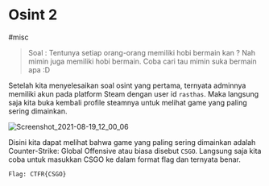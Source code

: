 # Osint 2
#misc

> Soal : Tentunya setiap orang-orang memiliki hobi bermain kan ? Nah mimin juga memiliki hobi bermain. Coba cari tau mimin suka bermain apa :D

Setelah kita menyelesaikan soal osint yang pertama, ternyata adminnya memiliki akun pada platform Steam dengan user id `rasthas`. Maka langsung saja kita buka kembali profile steamnya untuk melihat game yang paling sering dimainkan.

![Screenshot_2021-08-19_12_00_06](https://user-images.githubusercontent.com/72114276/130012378-86019be6-2564-4038-99bd-a5ca3755f0ac.png)

Disini kita dapat melihat bahwa game yang paling sering dimainkan adalah Counter-Strike: Global Offensive atau biasa disebut `CSGO`. Langsung saja kita coba untuk masukkan CSGO ke dalam format flag dan ternyata benar.

``
Flag: CTFR{CSGO}
``
